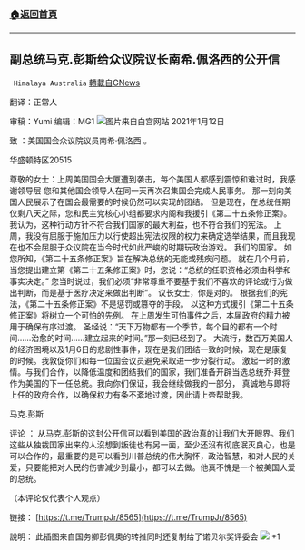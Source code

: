 ###  [:house:返回首頁](https://github.com/ourhimalayas/txt)
---

## 副总统马克.彭斯给众议院议长南希.佩洛西的公开信
` Himalaya Australia` [轉載自GNews](https://gnews.org/zh-hans/749374/)

翻译：正常人

审稿：Yumi 编辑：MG1
![]()![](https://gnews.org/wp-content/uploads/2021/01/141-2.jpg)图片来自白宫网站
2021年1月12日

致 ：美国国会众议院议员南希·佩洛西 。

华盛顿特区20515

尊敬的女士：上周美国国会大厦遭到袭击，每个美国人都感到震惊和难过时，我感谢领导层 您和其他国会领导人在同一天再次召集国会完成人民事务。 那一刻向美国人民展示了在国会最需要的时候仍然可以实现的团结。 但是现在，在总统任期仅剩八天之际，您和民主党核心小组都要求内阁和我援引《第二十五条修正案》。 我认为，这种行动方针不符合我们国家的最大利益，也不符合我们的宪法。 上周，我没有屈服于施加压力以行使超出宪法权限的权力来确定选举结果，而且我现在也不会屈服于众议院在当今时代如此严峻的时期玩政治游戏。 我们的国家。 如您所知，《第二十五条修正案》旨在解决总统的无能或残疾问题。 就在几个月前，当您提出建立第《第二十五条修正案》时，您说：“总统的任职资格必须由科学和事实决定。” 您当时说过，我们必须“非常尊重不要基于我们不喜欢的评论或行为做出判断，而是基于医疗决定来做出判断”。 议长女士，你是对的。 根据我们的宪法，《第二十五条修正案》不是惩罚或篡夺的手段。 以这种方式援引《第二十五条修正案》将树立一个可怕的先例。 在上周发生可怕事件之后，本届政府的精力被用于确保有序过渡。 圣经说：“天下万物都有一个季节，每个目的都有一个时间……治愈的时间……建立起来的时间。”那一刻已经到了。 大流行，数百万美国人的经济困境以及1月6日的悲剧性事件，现在是我们团结一致的时候，现在是康复的时候。我敦促你们和每一位国会议员避免采取进一步分裂行动。 激起一时的激情。与我们合作，以降低温度和团结我们的国家，我们准备开辟当选总统乔·拜登作为美国的下一任总统。我向你们保证，我会继续做我的一部分， 真诚地与即将上任的政府合作，以确保权力有条不紊地过渡，因此请上帝帮助我。

马克.彭斯

评论 ： 从马克.彭斯的这封公开信可以看到美国的政治真的让我们大开眼界。我们这些从独裁囯家出来的人沒想到叛徒也有另一面，至少还沒有彻底泯灭良心，也是可以合作的，最重要的是可以看到川普总统的伟大胸怀，政治智慧，和对人民的关爱，只要能把对人民的伤害減少到最小，都可以去做。他真不愧是一个被美国人爱的总统。

（本评论仅代表个人观点）

链接： [https://t.me/TrumpJr/8565](https://t.me/TrumpJr/8565)

說明： 此插图来自国务卿彭佩奧的转推同时还复制给了诺贝尔奖评委会
![]()![](https://gnews.org/wp-content/uploads/2021/01/1-澳喜Logo.jpeg)
+1
